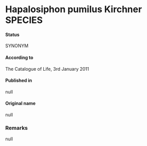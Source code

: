 Hapalosiphon pumilus Kirchner SPECIES
=======

#### Status
SYNONYM

#### According to
The Catalogue of Life, 3rd January 2011

#### Published in
null

#### Original name
null

### Remarks
null